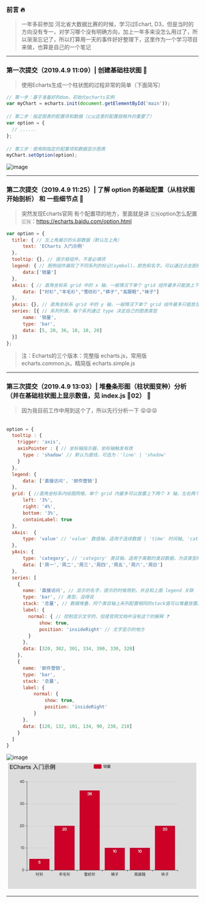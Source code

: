 ### 前言 🔥

> 一年多前参加 河北省大数据比赛的时候，学习过Echart, D3，但是当时的方向没有专一，对学习哪个没有明确方向，加上一年多来没怎么用过了，所以渐渐忘记了，所以打算用一天的事件好好整理下，这里作为一个学习项目来做，也算是自己的一个笔记

---

### 第一次提交（2019.4.9 11:09）| 创建基础柱状图  🚗

> 使用Echarts生成一个柱状图的过程非常的简单（下面简写）

```javascript
// 第一步：基于准备好的dom，初始化echarts实例
var myChart = echarts.init(document.getElementById('main'));

// 第二步：指定图表的配置项和数据（🇨🇳这里的配置就格外的重要了）
var option = {
  // ......
};

// 第三步：使用刚指定的配置项和数据显示图表
myChart.setOption(option);
```

![image](https://github.com/zhukunpenglinyutong/Echarts-Study/blob/master/imgs/1-1.jpg)

---

### 第二次提交（2019.4.9 11:25）| 了解 option 的基础配置（从柱状图开始剖析） 和 一些细节点  🚕

> 突然发现Echarts官网 有个配置项的地方，里面就是讲 🇨🇳option怎么配置🇨🇳：https://echarts.baidu.com/option.html

```javascript
var option = {
  title: { // 左上角展示的头部数据（默认左上角）
      text: 'ECharts 入门示例'
  },
  tooltip: {}, // 提示框组件，不是必填项
  legend: { // 图例组件展现了不同系列的标记(symbol)，颜色和名字。可以通过点击图例控制哪些系列不显示 (填多个可以生成多柱状图📊)
      data:['销量']
  },
  xAxis: { // 直角坐标系 grid 中的 x 轴，一般情况下单个 grid 组件最多只能放上下两个 x 轴
      data: ["衬衫","羊毛衫","雪纺衫","裤子","高跟鞋","袜子"]
  },
  yAxis: {}, // 直角坐标系 grid 中的 y 轴，一般情况下单个 grid 组件最多只能放左右两个 y 轴，在柱状图中这个也是必填的
  series: [{ // 系列列表。每个系列通过 type 决定自己的图表类型
      name: '销量',
      type: 'bar',
      data: [5, 20, 36, 10, 10, 20]
  }]
};
```

> 注：Echarts的三个版本：完整版 echarts.js，常用版 echarts.common.js，精简版 echarts.simple.js

---

### 第三次提交（2019.4.9 13:03）| 堆叠条形图（柱状图变种）分析（并在基础柱状图上显示数值，见 index.js 🚀02） 🚙

> 因为我目前工作中用到这个了，所以先行分析一下 😝😝😝

```javascript

option = {
  tooltip : {
    trigger: 'axis',
    axisPointer : { // 坐标轴指示器，坐标轴触发有效
      type : 'shadow' // 默认为直线，可选为：'line' | 'shadow'
    }
  },
  legend: {
      data: ['直接访问', '邮件营销']
  },
  grid: { //直角坐标系内绘图网格，单个 grid 内最多可以放置上下两个 X 轴，左右两个 Y 轴。可以在网格上绘制折线图，柱状图，散点图（气泡图）
      left: '3%',
      right: '4%',
      bottom: '3%',
      containLabel: true
  },
  xAxis:  {
      type: 'value' // 'value' 数值轴，适用于连续数据 | 'time' 时间轴, 'category' 类目轴, 'log' 对数轴
  },
  yAxis: {
      type: 'category', // 'category' 类目轴，适用于离散的类目数据，为该类型时必须通过 data 设置类目数据
      data: ['周一','周二','周三','周四','周五','周六','周日']
  },
  series: [
    {
      name: '直接访问', // 显示的名字，提示的时候用到，并且和上面 legend 关联
      type: 'bar', // 类型，没得说
      stack: '总量', // 数据堆叠，同个类目轴上系列配置相同的stack值可以堆叠放置。
      label: {
        normal: { // 控制显示文字的，但是官网文档中没有这个的解释 ❓
            show: true,
            position: 'insideRight' // 文字显示的地方
        }
      },
      data: [320, 302, 301, 334, 390, 330, 320]
    },
    {
      name: '邮件营销',
      type: 'bar',
      stack: '总量',
      label: {
          normal: {
              show: true,
              position: 'insideRight'
          }
      },
      data: [120, 132, 101, 134, 90, 230, 210]
    }
  ]
}

```

![image](https://github.com/zhukunpenglinyutong/Echarts-Study/blob/master/imgs/3-1.jpg)
![image](https://github.com/zhukunpenglinyutong/Echarts-Study/blob/master/imgs/3-2.jpg)

---

